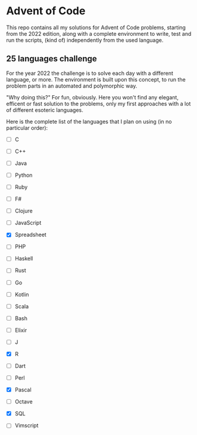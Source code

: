 # Advent of Code
This repo contains all my solutions for Advent of Code problems, starting from the 2022 edition, along with a complete environment to write, test and run the scripts, (kind of) independently from the used language.

## 25 languages challenge
For the year 2022 the challenge is to solve each day with a different language, or more. The environment is built upon this concept, to run the problem parts in an automated and polymorphic way.

"Why doing this?" For fun, obviously. Here you won't find any elegant, efficent or fast solution to the problems, only my first approaches with a lot of different esoteric languages.

Here is the complete list of the languages that I plan on using (in no particular order):
- [ ] C
- [ ] C++
- [ ] Java
- [ ] Python
- [ ] Ruby
- [ ] F#
- [ ] Clojure
- [ ] JavaScript
- [X] Spreadsheet
- [ ] PHP
- [ ] Haskell
- [ ] Rust
- [ ] Go
- [ ] Kotlin
- [ ] Scala
- [ ] Bash
- [ ] Elixir
- [ ] J
- [X] R
- [ ] Dart
- [ ] Perl
- [X] Pascal
- [ ] Octave
- [X] SQL
- [ ] Vimscript

